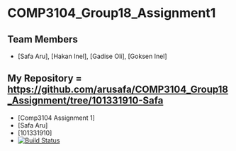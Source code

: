 # COMP3104_Group18_Assignment1
## Team Members
- [Safa Aru], [Hakan Inel], [Gadise Oli], [Goksen Inel]

## My Repository = https://github.com/arusafa/COMP3104_Group18_Assignment/tree/101331910-Safa
- [Comp3104 Assignment 1]
- [Safa Aru]
- [101331910]
- [![Build Status](https://app.travis-ci.com/arusafa/COMP3104_Group18_Assignment.svg?branch=main)](https://app.travis-ci.com/arusafa/COMP3104_Group18_Assignment)
